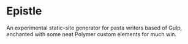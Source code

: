 # Epistle
An experimental static-site generator for pasta writers based of Gulp, enchanted with some neat Polymer custom elements for much win.

